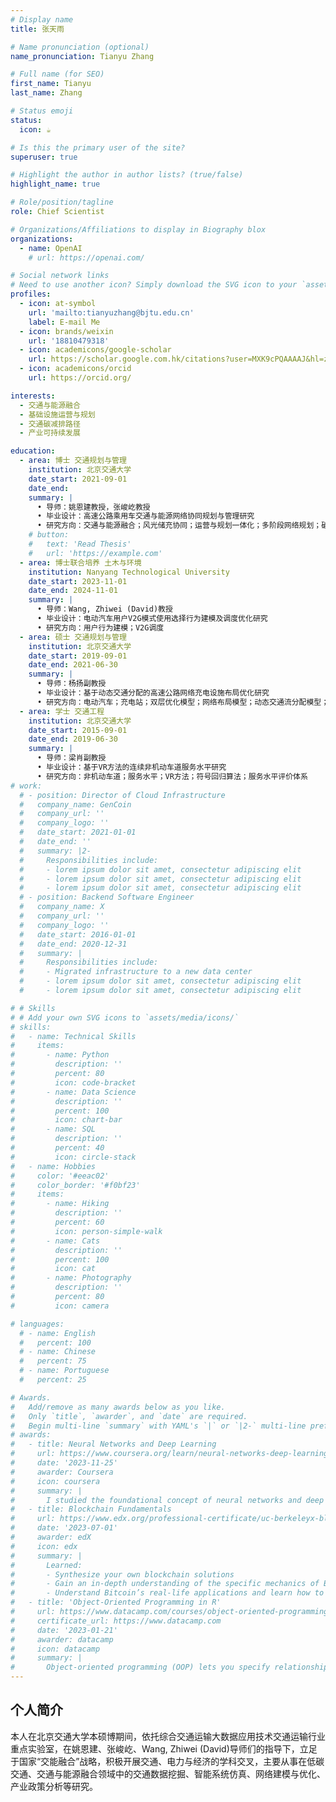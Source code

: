 ```yaml
---
# Display name
title: 张天雨

# Name pronunciation (optional)
name_pronunciation: Tianyu Zhang

# Full name (for SEO)
first_name: Tianyu
last_name: Zhang

# Status emoji
status:
  icon: ☕️

# Is this the primary user of the site?
superuser: true

# Highlight the author in author lists? (true/false)
highlight_name: true

# Role/position/tagline
role: Chief Scientist

# Organizations/Affiliations to display in Biography blox
organizations:
  - name: OpenAI
    # url: https://openai.com/

# Social network links
# Need to use another icon? Simply download the SVG icon to your `assets/media/icons/` folder.
profiles:
  - icon: at-symbol
    url: 'mailto:tianyuzhang@bjtu.edu.cn'
    label: E-mail Me
  - icon: brands/weixin
    url: '18810479318'
  - icon: academicons/google-scholar
    url: https://scholar.google.com.hk/citations?user=MXK9cPQAAAAJ&hl=zh-CN
  - icon: academicons/orcid
    url: https://orcid.org/

interests:
  - 交通与能源融合
  - 基础设施运营与规划
  - 交通碳减排路径
  - 产业可持续发展

education:
  - area: 博士 交通规划与管理
    institution: 北京交通大学
    date_start: 2021-09-01
    date_end: 
    summary: |
      •	导师：姚恩建教授，张峻屹教授     
      •	毕业设计：高速公路乘用车交通与能源网络协同规划与管理研究     
      •	研究方向：交通与能源融合；风光储充协同；运营与规划一体化；多阶段网络规划；碳减排路径；产业政策制定
    # button:
    #   text: 'Read Thesis'
    #   url: 'https://example.com'
  - area: 博士联合培养 土木与环境
    institution: Nanyang Technological University
    date_start: 2023-11-01
    date_end: 2024-11-01
    summary: |
      •	导师：Wang, Zhiwei (David)教授    
      •	毕业设计：电动汽车用户V2G模式使用选择行为建模及调度优化研究     
      •	研究方向：用户行为建模；V2G调度
  - area: 硕士 交通规划与管理
    institution: 北京交通大学
    date_start: 2019-09-01
    date_end: 2021-06-30
    summary: |
      •	导师：杨扬副教授     
      •	毕业设计：基于动态交通分配的高速公路网络充电设施布局优化研究     
      •	研究方向：电动汽车；充电站；双层优化模型；网络布局模型；动态交通流分配模型；多智能体仿真
  - area: 学士 交通工程
    institution: 北京交通大学
    date_start: 2015-09-01
    date_end: 2019-06-30
    summary: |
      •	导师：梁肖副教授     
      •	毕业设计：基于VR方法的连续非机动车道服务水平研究     
      •	研究方向：非机动车道；服务水平；VR方法；符号回归算法；服务水平评价体系
# work:
  # - position: Director of Cloud Infrastructure
  #   company_name: GenCoin
  #   company_url: ''
  #   company_logo: ''
  #   date_start: 2021-01-01
  #   date_end: ''
  #   summary: |2-
  #     Responsibilities include:
  #     - lorem ipsum dolor sit amet, consectetur adipiscing elit
  #     - lorem ipsum dolor sit amet, consectetur adipiscing elit
  #     - lorem ipsum dolor sit amet, consectetur adipiscing elit
  # - position: Backend Software Engineer
  #   company_name: X
  #   company_url: ''
  #   company_logo: ''
  #   date_start: 2016-01-01
  #   date_end: 2020-12-31
  #   summary: |
  #     Responsibilities include:
  #     - Migrated infrastructure to a new data center
  #     - lorem ipsum dolor sit amet, consectetur adipiscing elit
  #     - lorem ipsum dolor sit amet, consectetur adipiscing elit

# # Skills
# # Add your own SVG icons to `assets/media/icons/`
# skills:
#   - name: Technical Skills
#     items:
#       - name: Python
#         description: ''
#         percent: 80
#         icon: code-bracket
#       - name: Data Science
#         description: ''
#         percent: 100
#         icon: chart-bar
#       - name: SQL
#         description: ''
#         percent: 40
#         icon: circle-stack
#   - name: Hobbies
#     color: '#eeac02'
#     color_border: '#f0bf23'
#     items:
#       - name: Hiking
#         description: ''
#         percent: 60
#         icon: person-simple-walk
#       - name: Cats
#         description: ''
#         percent: 100
#         icon: cat
#       - name: Photography
#         description: ''
#         percent: 80
#         icon: camera

# languages:
  # - name: English
  #   percent: 100
  # - name: Chinese
  #   percent: 75
  # - name: Portuguese
  #   percent: 25

# Awards.
#   Add/remove as many awards below as you like.
#   Only `title`, `awarder`, and `date` are required.
#   Begin multi-line `summary` with YAML's `|` or `|2-` multi-line prefix and indent 2 spaces below.
# awards:
#   - title: Neural Networks and Deep Learning
#     url: https://www.coursera.org/learn/neural-networks-deep-learning
#     date: '2023-11-25'
#     awarder: Coursera
#     icon: coursera
#     summary: |
#       I studied the foundational concept of neural networks and deep learning. By the end, I was familiar with the significant technological trends driving the rise of deep learning; build, train, and apply fully connected deep neural networks; implement efficient (vectorized) neural networks; identify key parameters in a neural network’s architecture; and apply deep learning to your own applications.
#   - title: Blockchain Fundamentals
#     url: https://www.edx.org/professional-certificate/uc-berkeleyx-blockchain-fundamentals
#     date: '2023-07-01'
#     awarder: edX
#     icon: edx
#     summary: |
#       Learned:
#       - Synthesize your own blockchain solutions
#       - Gain an in-depth understanding of the specific mechanics of Bitcoin
#       - Understand Bitcoin’s real-life applications and learn how to attack and destroy Bitcoin, Ethereum, smart contracts and Dapps, and alternatives to Bitcoin’s Proof-of-Work consensus algorithm
#   - title: 'Object-Oriented Programming in R'
#     url: https://www.datacamp.com/courses/object-oriented-programming-with-s3-and-r6-in-r
#     certificate_url: https://www.datacamp.com
#     date: '2023-01-21'
#     awarder: datacamp
#     icon: datacamp
#     summary: |
#       Object-oriented programming (OOP) lets you specify relationships between functions and the objects that they can act on, helping you manage complexity in your code. This is an intermediate level course, providing an introduction to OOP, using the S3 and R6 systems. S3 is a great day-to-day R programming tool that simplifies some of the functions that you write. R6 is especially useful for industry-specific analyses, working with web APIs, and building GUIs.
---
```


## 个人简介

本人在北京交通大学本硕博期间，依托综合交通运输大数据应用技术交通运输行业重点实验室，在姚恩建、张峻屹、Wang, Zhiwei (David)导师们的指导下，立足于国家“交能融合”战略，积极开展交通、电力与经济的学科交叉，主要从事在低碳交通、交通与能源融合领域中的交通数据挖掘、智能系统仿真、网络建模与优化、产业政策分析等研究。